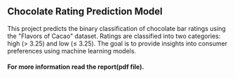 ## Chocolate Rating Prediction Model
This project predicts the binary classification of chocolate bar ratings using the "Flavors of Cacao" dataset. Ratings are classified into two categories: high (> 3.25) and low (≤ 3.25). The goal is to provide insights into consumer preferences using machine learning models.
#### For more information read the report(pdf file).

